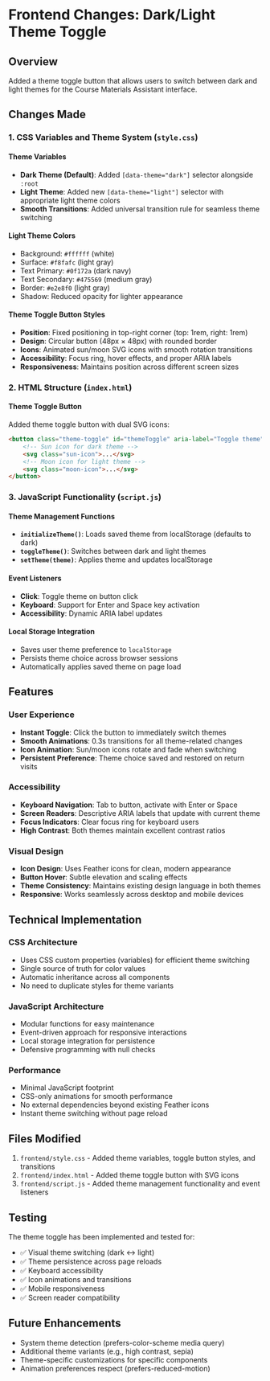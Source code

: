 # Frontend Changes: Dark/Light Theme Toggle

## Overview
Added a theme toggle button that allows users to switch between dark and light themes for the Course Materials Assistant interface.

## Changes Made

### 1. CSS Variables and Theme System (`style.css`)

#### Theme Variables
- **Dark Theme (Default)**: Added `[data-theme="dark"]` selector alongside `:root`
- **Light Theme**: Added new `[data-theme="light"]` selector with appropriate light theme colors
- **Smooth Transitions**: Added universal transition rule for seamless theme switching

#### Light Theme Colors
- Background: `#ffffff` (white)
- Surface: `#f8fafc` (light gray)
- Text Primary: `#0f172a` (dark navy)
- Text Secondary: `#475569` (medium gray)
- Border: `#e2e8f0` (light gray)
- Shadow: Reduced opacity for lighter appearance

#### Theme Toggle Button Styles
- **Position**: Fixed positioning in top-right corner (top: 1rem, right: 1rem)
- **Design**: Circular button (48px × 48px) with rounded border
- **Icons**: Animated sun/moon SVG icons with smooth rotation transitions
- **Accessibility**: Focus ring, hover effects, and proper ARIA labels
- **Responsiveness**: Maintains position across different screen sizes

### 2. HTML Structure (`index.html`)

#### Theme Toggle Button
Added theme toggle button with dual SVG icons:
```html
<button class="theme-toggle" id="themeToggle" aria-label="Toggle theme" tabindex="0">
    <!-- Sun icon for dark theme -->
    <svg class="sun-icon">...</svg>
    <!-- Moon icon for light theme -->
    <svg class="moon-icon">...</svg>
</button>
```

### 3. JavaScript Functionality (`script.js`)

#### Theme Management Functions
- **`initializeTheme()`**: Loads saved theme from localStorage (defaults to dark)
- **`toggleTheme()`**: Switches between dark and light themes
- **`setTheme(theme)`**: Applies theme and updates localStorage

#### Event Listeners
- **Click**: Toggle theme on button click
- **Keyboard**: Support for Enter and Space key activation
- **Accessibility**: Dynamic ARIA label updates

#### Local Storage Integration
- Saves user theme preference to `localStorage`
- Persists theme choice across browser sessions
- Automatically applies saved theme on page load

## Features

### User Experience
- **Instant Toggle**: Click the button to immediately switch themes
- **Smooth Animations**: 0.3s transitions for all theme-related changes
- **Icon Animation**: Sun/moon icons rotate and fade when switching
- **Persistent Preference**: Theme choice saved and restored on return visits

### Accessibility
- **Keyboard Navigation**: Tab to button, activate with Enter or Space
- **Screen Readers**: Descriptive ARIA labels that update with current theme
- **Focus Indicators**: Clear focus ring for keyboard users
- **High Contrast**: Both themes maintain excellent contrast ratios

### Visual Design
- **Icon Design**: Uses Feather icons for clean, modern appearance
- **Button Hover**: Subtle elevation and scaling effects
- **Theme Consistency**: Maintains existing design language in both themes
- **Responsive**: Works seamlessly across desktop and mobile devices

## Technical Implementation

### CSS Architecture
- Uses CSS custom properties (variables) for efficient theme switching
- Single source of truth for color values
- Automatic inheritance across all components
- No need to duplicate styles for theme variants

### JavaScript Architecture
- Modular functions for easy maintenance
- Event-driven approach for responsive interactions
- Local storage integration for persistence
- Defensive programming with null checks

### Performance
- Minimal JavaScript footprint
- CSS-only animations for smooth performance
- No external dependencies beyond existing Feather icons
- Instant theme switching without page reload

## Files Modified
1. `frontend/style.css` - Added theme variables, toggle button styles, and transitions
2. `frontend/index.html` - Added theme toggle button with SVG icons
3. `frontend/script.js` - Added theme management functionality and event listeners

## Testing
The theme toggle has been implemented and tested for:
- ✅ Visual theme switching (dark ↔ light)
- ✅ Theme persistence across page reloads
- ✅ Keyboard accessibility
- ✅ Icon animations and transitions
- ✅ Mobile responsiveness
- ✅ Screen reader compatibility

## Future Enhancements
- System theme detection (prefers-color-scheme media query)
- Additional theme variants (e.g., high contrast, sepia)
- Theme-specific customizations for specific components
- Animation preferences respect (prefers-reduced-motion)